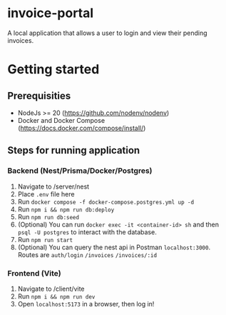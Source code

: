 # invoice-portal
A local application that allows a user to login and view their pending invoices.

# Getting started

## Prerequisities
- NodeJs >= 20 (https://github.com/nodenv/nodenv)
- Docker and Docker Compose (https://docs.docker.com/compose/install/)

## Steps for running application
### Backend (Nest/Prisma/Docker/Postgres)
1. Navigate to /server/nest
2. Place `.env` file here
3. Run `docker compose -f docker-compose.postgres.yml up -d`
4. Run `npm i && npm run db:deploy`
5. Run `npm run db:seed`
6. (Optional) You can run `docker exec -it <container-id> sh` and then `psql -U postgres` to interact with the database.
7. Run `npm run start`
8. (Optional) You can query the nest api in Postman `localhost:3000`. Routes are `auth/login` `/invoices` `/invoices/:id`

### Frontend (Vite)
1. Navigate to /client/vite
2. Run `npm i && npm run dev`
3. Open `localhost:5173` in a browser, then log in!

